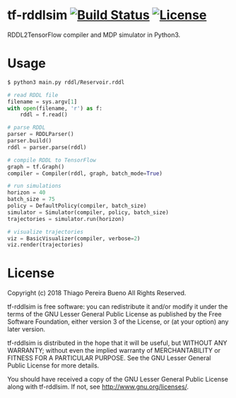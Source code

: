 # tf-rddlsim [![Build Status](https://travis-ci.org/thiagopbueno/tf-rddlsim.svg?branch=master)](https://travis-ci.org/thiagopbueno/tf-rddlsim) [![License](https://img.shields.io/aur/license/yaourt.svg)](https://github.com/thiagopbueno/tf-mdp/blob/master/LICENSE)

RDDL2TensorFlow compiler and MDP simulator in Python3.

# Usage

```bash
$ python3 main.py rddl/Reservoir.rddl
```

```python
# read RDDL file
filename = sys.argv[1]
with open(filename, 'r') as f:
    rddl = f.read()

# parse RDDL
parser = RDDLParser()
parser.build()
rddl = parser.parse(rddl)

# compile RDDL to TensorFlow
graph = tf.Graph()
compiler = Compiler(rddl, graph, batch_mode=True)

# run simulations
horizon = 40
batch_size = 75
policy = DefaultPolicy(compiler, batch_size)
simulator = Simulator(compiler, policy, batch_size)
trajectories = simulator.run(horizon)

# visualize trajectories
viz = BasicVisualizer(compiler, verbose=2)
viz.render(trajectories)
```

# License

Copyright (c) 2018 Thiago Pereira Bueno All Rights Reserved.

tf-rddlsim is free software: you can redistribute it and/or modify it
under the terms of the GNU Lesser General Public License as published by
the Free Software Foundation, either version 3 of the License, or (at
your option) any later version.

tf-rddlsim is distributed in the hope that it will be useful, but
WITHOUT ANY WARRANTY; without even the implied warranty of
MERCHANTABILITY or FITNESS FOR A PARTICULAR PURPOSE. See the GNU Lesser
General Public License for more details.

You should have received a copy of the GNU Lesser General Public License
along with tf-rddlsim. If not, see http://www.gnu.org/licenses/.
